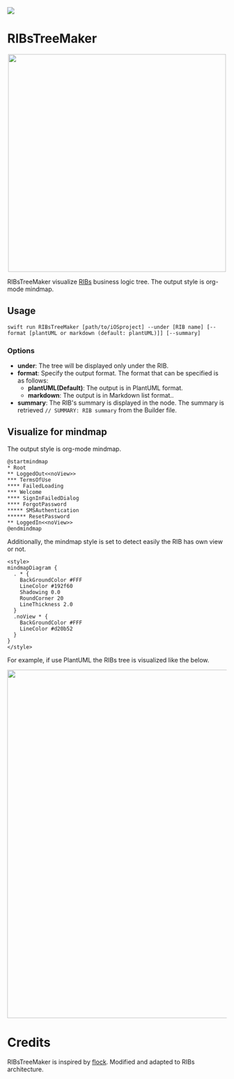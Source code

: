 <img src="https://img.shields.io/github/license/imairi/RIBsTreeMaker.svg">

# RIBsTreeMaker

<p align="center">
  <img src="https://raw.githubusercontent.com/imairi/RIBsTreeMaker/master/images/logo.png" width="500">
</p>

RIBsTreeMaker visualize [RIBs](https://github.com/uber/RIBs) business logic tree. The output style is org-mode mindmap.

## Usage
```
swift run RIBsTreeMaker [path/to/iOSproject] --under [RIB name] [--format [plantUML or markdown (default: plantUML)]] [--summary]
```

### Options

* **under**: The tree will be displayed only under the RIB.
* **format**: Specify the output format. The format that can be specified is as follows:
  * **plantUML(Default)**: The output is in PlantUML format.
  * **markdown**: The output is in Markdown list format..
* **summary**: The RIB's summary is displayed in the node. The summary is retrieved `// SUMMARY: RIB summary` from the Builder file.

## Visualize for mindmap
The output style is org-mode mindmap.

```uml
@startmindmap
* Root
** LoggedOut<<noView>>
*** TermsOfUse
**** FailedLoading
*** Welcome
**** SignInFailedDialog
**** ForgotPassword
***** SMSAuthentication
****** ResetPassword
** LoggedIn<<noView>>
@endmindmap
```

Additionally, the mindmap style is set to detect easily the RIB has own view or not.

```
<style>
mindmapDiagram {
  . * {
    BackGroundColor #FFF
    LineColor #192f60
    Shadowing 0.0
    RoundCorner 20
    LineThickness 2.0
  }
  .noView * {
    BackGroundColor #FFF
    LineColor #d20b52
  }
}
</style>
```

For example, if use PlantUML the RIBs tree is visualized like the below.


<p align="center">
  <img src="https://raw.githubusercontent.com/imairi/RIBsTreeMaker/master/images/example_tree.png" width="800">
</p>

# Credits
RIBsTreeMaker is inspired by [flock](https://github.com/naoty/flock/). Modified and adapted to RIBs architecture.
